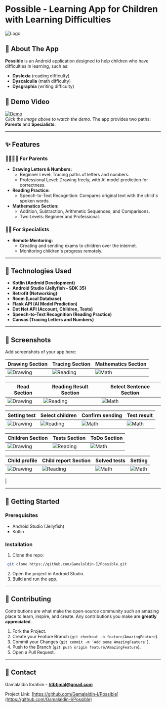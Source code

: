 # Possible - Learning App for Children with Learning Difficulties

![Logo](./PicsForRepo/brain.png)

## 📱 About The App
**Possible** is an Android application designed to help children who have difficulties in learning, such as:
- **Dyslexia** (reading difficulty)
- **Dyscalculia** (math difficulty)
- **Dysgraphia** (writing difficulty)

## 🎥 Demo Video
[![Demo](https://img.youtube.com/vi/wJhqAW0-qQI/0.jpg)](https://youtu.be/wJhqAW0-qQI)  
*Click the image above to watch the demo.*
The app provides two paths: **Parents** and **Specialists**.

---

## ✨ Features
### 👨‍👩‍👧‍👦 For Parents
- **Drawing Letters & Numbers:**
  - Beginner Level: Tracing paths of letters and numbers.
  - Professional Level: Drawing freely, with AI model prediction for correctness.
- **Reading Practice:**
  - Speech-to-Text Recognition: Compares original text with the child's spoken words.
- **Mathematics Section:**
  - Addition, Subtraction, Arithmetic Sequences, and Comparisons.
  - Two Levels: Beginner and Professional.

### 🧑‍🏫 For Specialists
- **Remote Mentoring:**
  - Creating and sending exams to children over the internet.
  - Monitoring children's progress remotely.

---

## 🔧 Technologies Used
- **Kotlin (Android Development)**
- **Android Studio (Jellyfish - SDK 35)**
- **Retrofit (Networking)**
- **Room (Local Database)**
- **Flask API (AI Model Prediction)**
- **Dot Net API (Account, Children, Tests)**
- **Speech-to-Text Recognition (Reading Practice)**
- **Canvas (Tracing Letters and Numbers)**

---

## 📸 Screenshots
Add screenshots of your app here:

| Drawing Section | Tracing Section | Mathematics Section |
|-----------------|-----------------|---------------------|
| ![Drawing](./PicsForRepo/drawing.jpg) | ![Reading](./PicsForRepo/tracing.jpg) | ![Math](./PicsForRepo/Arithmetic.jpg) |

| Read Section | Reading Result Section | Select Sentence Section |
|-----------------|-----------------|---------------------|
| ![Drawing](./PicsForRepo/read.jpg) | ![Reading](./PicsForRepo/readingresult.jpg) | ![Math](./PicsForRepo/textToRead.jpg) |

| Setting test | Select children| Confirm sending | Test result |
|-----------------|-----------------|---------------------|---------------------|
| ![Drawing](./PicsForRepo/setExam1.jpg) | ![Reading](./PicsForRepo/selectChildren.jpg) | ![Math](./PicsForRepo/setExam.jpg) | ![Math](./PicsForRepo/testRes.jpg)



| Children Section | Tests Section | ToDo Section |
|-----------------|-----------------|---------------------|
| ![Drawing](./PicsForRepo/ChildrenTests.jpg) | ![Reading](./PicsForRepo/tests1.jpg) | ![Math](./PicsForRepo/toDo.jpg) |

| Child profile | Child report Section | Solved tests | Setting |
|-----------------|-----------------|---------------------|---------------------|
| ![Drawing](./PicsForRepo/childProf.jpg) | ![Reading](./PicsForRepo/rate1.jpg) | ![Math](./PicsForRepo/solvedTests.jpg) | ![Math](./PicsForRepo/profileMange.jpg)
|


---

## 🚀 Getting Started
### Prerequisites
- Android Studio (Jellyfish)
- Kotlin

### Installation
1. Clone the repo:
```bash
 git clone https://github.com/Gamalaldin-I/Possible.git
```
2. Open the project in Android Studio.
3. Build and run the app.

---

## 🤝 Contributing
Contributions are what make the open-source community such an amazing place to learn, inspire, and create. Any contributions you make are **greatly appreciated**.

1. Fork the Project.
2. Create your Feature Branch (`git checkout -b feature/AmazingFeature`).
3. Commit your Changes (`git commit -m 'Add some AmazingFeature'`).
4. Push to the Branch (`git push origin feature/AmazingFeature`).
5. Open a Pull Request.

---


## 📧 Contact
Gamalaldin Ibrahim - **htbtjmal@gmail.com**

Project Link: [https://github.com/Gamalaldin-I/Possible](https://github.com/Gamalaldin-I/Possible)
